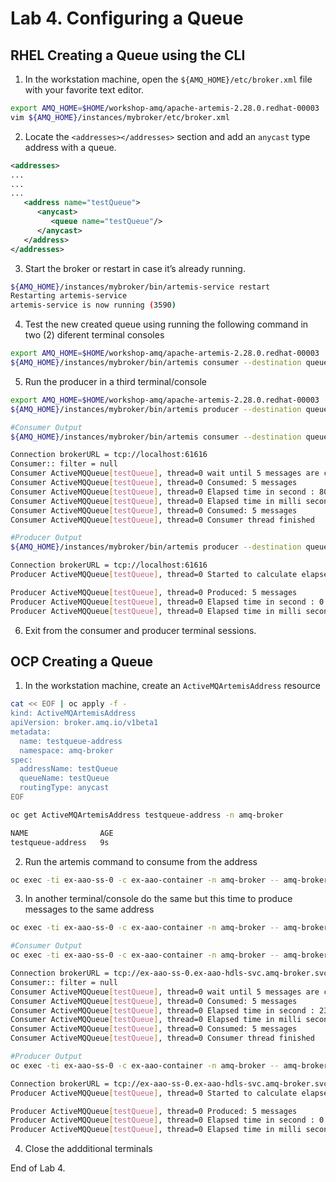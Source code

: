# Lab 4. Configuring a Queue

## RHEL Creating a Queue using the CLI

1. In the workstation machine, open the `${AMQ_HOME}/etc/broker.xml` file with your favorite text editor.

```bash
export AMQ_HOME=$HOME/workshop-amq/apache-artemis-2.28.0.redhat-00003
vim ${AMQ_HOME}/instances/mybroker/etc/broker.xml
```

2. Locate the `<addresses></addresses>` section and add an `anycast` type address with a queue.
```XML
<addresses>
...
...
...
   <address name="testQueue">
      <anycast>
         <queue name="testQueue"/>
      </anycast>
   </address>
</addresses>
```

3. Start the broker or restart in case it’s already running.

```bash
${AMQ_HOME}/instances/mybroker/bin/artemis-service restart
Restarting artemis-service
artemis-service is now running (3590)
```

4. Test the new created queue using running the following command in two (2) diferent terminal consoles

```bash
export AMQ_HOME=$HOME/workshop-amq/apache-artemis-2.28.0.redhat-00003
${AMQ_HOME}/instances/mybroker/bin/artemis consumer --destination queue://testQueue --message-count 5
```

5. Run the producer in a third terminal/console

```bash
export AMQ_HOME=$HOME/workshop-amq/apache-artemis-2.28.0.redhat-00003
${AMQ_HOME}/instances/mybroker/bin/artemis producer --destination queue://testQueue --message-count 5
```

```bash
#Consumer Output
${AMQ_HOME}/instances/mybroker/bin/artemis consumer --destination queue://testQueue --message-count 5

Connection brokerURL = tcp://localhost:61616
Consumer:: filter = null
Consumer ActiveMQQueue[testQueue], thread=0 wait until 5 messages are consumed
Consumer ActiveMQQueue[testQueue], thread=0 Consumed: 5 messages
Consumer ActiveMQQueue[testQueue], thread=0 Elapsed time in second : 80 s
Consumer ActiveMQQueue[testQueue], thread=0 Elapsed time in milli second : 80330 milli seconds
Consumer ActiveMQQueue[testQueue], thread=0 Consumed: 5 messages
Consumer ActiveMQQueue[testQueue], thread=0 Consumer thread finished

#Producer Output
${AMQ_HOME}/instances/mybroker/bin/artemis producer --destination queue://testQueue --message-count 5

Connection brokerURL = tcp://localhost:61616
Producer ActiveMQQueue[testQueue], thread=0 Started to calculate elapsed time ...

Producer ActiveMQQueue[testQueue], thread=0 Produced: 5 messages
Producer ActiveMQQueue[testQueue], thread=0 Elapsed time in second : 0 s
Producer ActiveMQQueue[testQueue], thread=0 Elapsed time in milli second : 97 milli seconds
```

6. Exit from the consumer and producer terminal sessions.

## OCP Creating a Queue

1. In the workstation machine, create an `ActiveMQArtemisAddress` resource

```bash
cat << EOF | oc apply -f -
kind: ActiveMQArtemisAddress
apiVersion: broker.amq.io/v1beta1
metadata:
  name: testqueue-address
  namespace: amq-broker
spec:
  addressName: testQueue
  queueName: testQueue
  routingType: anycast
EOF

oc get ActiveMQArtemisAddress testqueue-address -n amq-broker

NAME                AGE
testqueue-address   9s
```

2. Run the artemis command to consume from the address

```bash
oc exec -ti ex-aao-ss-0 -c ex-aao-container -n amq-broker -- amq-broker/bin/artemis consumer --url tcp://ex-aao-ss-0.ex-aao-hdls-svc.amq-broker.svc.cluster.local:61616 --user admin --password admin --destination queue://testQueue --message-count 5
```

3. In another terminal/console do the same but this time to produce messages to the same address

```bash
oc exec -ti ex-aao-ss-0 -c ex-aao-container -n amq-broker -- amq-broker/bin/artemis producer --url tcp://ex-aao-ss-0.ex-aao-hdls-svc.amq-broker.svc.cluster.local:61616 --user admin --password admin --destination queue://testQueue --message-count 5
```

```bash
#Consumer Output
oc exec -ti ex-aao-ss-0 -c ex-aao-container -n amq-broker -- amq-broker/bin/artemis consumer --url tcp://ex-aao-ss-0.ex-aao-hdls-svc.amq-broker.svc.cluster.local:61616 --user admin --password admin --destination queue://testQueue --message-count 5

Connection brokerURL = tcp://ex-aao-ss-0.ex-aao-hdls-svc.amq-broker.svc.cluster.local:61616
Consumer:: filter = null
Consumer ActiveMQQueue[testQueue], thread=0 wait until 5 messages are consumed
Consumer ActiveMQQueue[testQueue], thread=0 Consumed: 5 messages
Consumer ActiveMQQueue[testQueue], thread=0 Elapsed time in second : 23 s
Consumer ActiveMQQueue[testQueue], thread=0 Elapsed time in milli second : 23802 milli seconds
Consumer ActiveMQQueue[testQueue], thread=0 Consumed: 5 messages
Consumer ActiveMQQueue[testQueue], thread=0 Consumer thread finished

#Producer Output
oc exec -ti ex-aao-ss-0 -c ex-aao-container -n amq-broker -- amq-broker/bin/artemis producer --url tcp://ex-aao-ss-0.ex-aao-hdls-svc.amq-broker.svc.cluster.local:61616 --user admin --password admin --destination queue://testQueue --message-count 5

Connection brokerURL = tcp://ex-aao-ss-0.ex-aao-hdls-svc.amq-broker.svc.cluster.local:61616
Producer ActiveMQQueue[testQueue], thread=0 Started to calculate elapsed time ...

Producer ActiveMQQueue[testQueue], thread=0 Produced: 5 messages
Producer ActiveMQQueue[testQueue], thread=0 Elapsed time in second : 0 s
Producer ActiveMQQueue[testQueue], thread=0 Elapsed time in milli second : 27 milli seconds
```

4. Close the addditional terminals

End of Lab 4.
